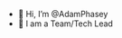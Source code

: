 - 👋 Hi, I’m @AdamPhasey
- 👀 I am a Team/Tech Lead

<!---
AdamPhasey/AdamPhasey is a ✨ special ✨ repository because its `README.md` (this file) appears on your GitHub profile.
You can click the Preview link to take a look at your changes.
--->
